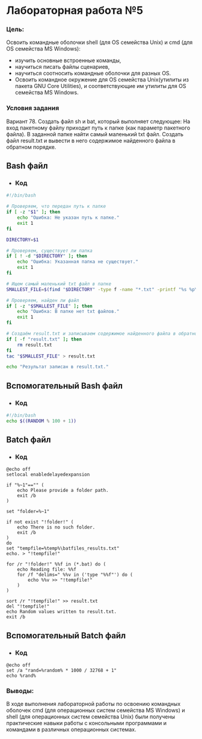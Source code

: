# Лабораторная работа №5
### Цель: 
 
Освоить командные оболочки shell (для OS семейства Unix) и cmd (для OS семейства MS Windows):
+ изучить основные встроенные команды,
+ научиться писать файлы сценариев,
+ научиться соотносить командные оболочки для разных OS.
+ Освоить командное окружение для OS семейства Unix(утилиты из пакета GNU Core Utilities), и соответствующие им утилиты для OS семейства MS Windows.
### Условия задания
Вариант 78. Создать файл sh и bat, который выполняет следующее: 
На вход пакетному файлу приходит путь к папке (как параметр пакетного файла). В заданной папке найти самый маленький txt файл. Создать файл result.txt и вывести в него содержимое найденного файла в обратном порядке.




## Bash файл
- ### Код
```bash
#!/bin/bash

# Проверяем, что передан путь к папке
if [ -z "$1" ]; then
    echo "Ошибка: Не указан путь к папке."
    exit 1
fi

DIRECTORY=$1

# Проверяем, существует ли папка
if [ ! -d "$DIRECTORY" ]; then
    echo "Ошибка: Указанная папка не существует."
    exit 1
fi

# Ищем самый маленький txt файл в папке
SMALLEST_FILE=$(find "$DIRECTORY" -type f -name "*.txt" -printf "%s %p\n" | sort -n | head -n 1 | awk '{print $2}')

# Проверяем, найден ли файл
if [ -z "$SMALLEST_FILE" ]; then
    echo "Ошибка: В папке нет txt файлов."
    exit 1
fi

# Создаём result.txt и записываем содержимое найденного файла в обратном порядке
if [ -f "result.txt" ]; then
    rm result.txt
fi
tac "$SMALLEST_FILE" > result.txt

echo "Результат записан в result.txt."
```
## Вспомогательный Bash файл
- ### Код
```bash
#!/bin/bash
echo $((RANDOM % 100 + 1))
```

## Batch файл
- ### Код
```batch
@echo off
setlocal enabledelayedexpansion

if "%~1"=="" (
    echo Please provide a folder path.
    exit /b
)

set "folder=%~1"

if not exist "!folder!" (
    echo There is no such folder.
    exit /b
)
do
set "tempfile=%temp%\batfiles_results.txt"
echo. > "!tempfile!"

for /r "!folder!" %%f in (*.bat) do (
    echo Reading file: %%f
    for /f "delims=" %%v in ('type "%%f"') do (
        echo %%v >> "!tempfile!"
    )
)

sort /r "!tempfile!" >> result.txt
del "!tempfile!"
echo Random values written to result.txt.
exit /b
```
## Вспомогательный Batch файл
- ### Код
```batch
@echo off
set /a "rand=%random% * 1000 / 32768 + 1"
echo %rand%
```
### Выводы: 
 В ходе выполнения лабораторной работы по освоению командных оболочек cmd (для операционных систем семейства MS Windows) и shell (для операционных систем семейства Unix) были получены практические навыки работы с консольными программами и командами в различных операционных системах. 
